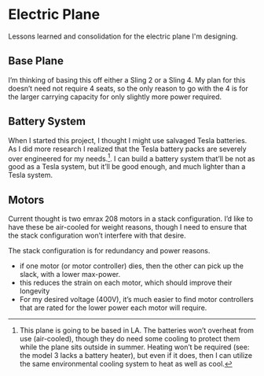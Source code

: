 # Electric Plane

Lessons learned and consolidation for the electric plane I'm designing.

## Base Plane

I’m thinking of basing this off either a Sling 2 or a Sling 4. My plan for this doesn’t need not require 4 seats, so the only reason to go with the 4 is for the larger carrying capacity for only slightly more power required.

## Battery System

When I started this project, I thought I might use salvaged Tesla batteries. As I did more research I realized that the Tesla battery packs are severely over engineered for my needs.[^battery heating]. I can build a battery system that’ll be not as good as a Tesla system, but it’ll be good enough, and much lighter than a Tesla system.

## Motors

Current thought is two emrax 208 motors in a stack configuration. I’d like to have these be air-cooled for weight reasons, though I need to ensure that the stack configuration won’t interfere with that desire.

The stack configuration is for redundancy and power reasons.

- if one motor (or motor controller) dies, then the other can pick up the slack, with a lower max-power.
- this reduces the strain on each motor, which should improve their longevity
- For my desired voltage (400V), it’s much easier to find motor controllers that are rated for the lower power each motor will require.

[^battery heating]: This plane is going to be based in LA. The batteries won’t overheat from use (air-cooled), though they do need some cooling to protect them while the plane sits outside in summer. Heating won’t be required (see: the model 3 lacks a battery heater), but even if it does, then I can utilize the same environmental cooling system to heat as well as cool.